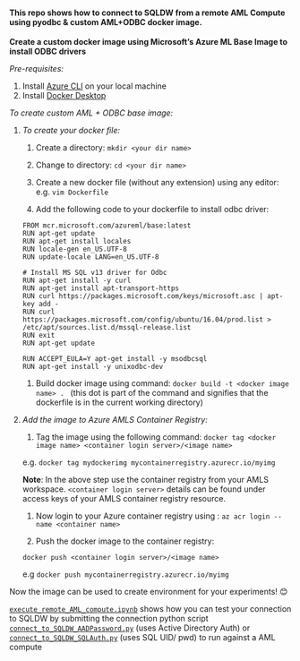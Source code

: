 #### This repo shows how to connect to SQLDW from a remote AML Compute using pyodbc & custom AML+ODBC docker image. 

**Create a custom docker image using Microsoft’s Azure ML Base Image to install ODBC drivers**

*Pre-requisites:*
1. Install [Azure CLI](https://docs.microsoft.com/en-us/cli/azure/install-azure-cli-windows?view=azure-cli-latest) on your local machine
1. Install [Docker Desktop](https://docs.docker.com/docker-for-windows/install/)

*To create custom AML + ODBC base image:*
1. *To create your docker file:*

    1. Create a directory: `mkdir <your dir name>`

    1. Change to directory: `cd <your dir name>`

    1. Create a new docker file (without any extension) using any editor: e.g. `vim Dockerfile`
    1. Add the following code to your dockerfile to install odbc driver:
    ```
    FROM mcr.microsoft.com/azureml/base:latest
    RUN apt-get update
    RUN apt-get install locales
    RUN locale-gen en_US.UTF-8
    RUN update-locale LANG=en_US.UTF-8
    
    # Install MS SQL v13 driver for Odbc
    RUN apt-get install -y curl
    RUN apt-get install apt-transport-https
    RUN curl https://packages.microsoft.com/keys/microsoft.asc | apt-key add -
    RUN curl https://packages.microsoft.com/config/ubuntu/16.04/prod.list > /etc/apt/sources.list.d/mssql-release.list
    RUN exit
    RUN apt-get update

    RUN ACCEPT_EULA=Y apt-get install -y msodbcsql
    RUN apt-get install -y unixodbc-dev
    ```
    1. Build docker image using command: `docker build -t <docker image name> . `
    (this dot is part of the command and signifies that the dockerfile is in the current working directory)​

1. *Add the image to Azure AMLS Container Registry:*

    1. Tag the image using the following command:
    `docker tag <docker image name> <container login server>/<image name>`

    e.g. `docker tag mydockerimg mycontainerregistry.azurecr.io/myimg`

      **Note**: In the above step use the container registry from your AMLS workspace. `<container login server>` details can be found under access keys of your AMLS container registry resource.

    1. Now login to your Azure container registry using : `az acr login --name <container name>`

    1. Push the docker image to the container registry:

    `docker push <container login server>/<image name>`

    e.g `docker push mycontainerregistry.azurecr.io/myimg`


Now the image can be used to create environment for your experiments! 😊

[`execute_remote_AML_compute.ipynb`](https://github.com/agarwal22megha/pyodbc-amlcompute/blob/master/execute_remote_AML_compute.ipynb) shows how you can test your connection to SQLDW by submitting the connection python script [`connect_to_SQLDW_AADPassword.py`](https://github.com/agarwal22megha/pyodbc-amlcompute/blob/master/connect_to_SQLDW_AADPassword.py) (uses Active Directory Auth) or [`connect_to_SQLDW_SQLAuth.py`](https://github.com/agarwal22megha/pyodbc-amlcompute/blob/master/connect_to_SQLDW_SQLAuth.py) (uses SQL UID/ pwd) to run against a AML compute
